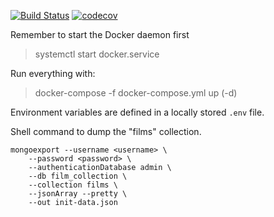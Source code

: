 [![Build Status](https://travis-ci.com/ernie117/FilmDatabase.svg?branch=master)](https://travis-ci.com/ernie117/FilmDatabase) [![codecov](https://codecov.io/gh/ernie117/FilmDatabase/branch/master/graph/badge.svg)](https://codecov.io/gh/ernie117/FilmDatabase)

Remember to start the Docker daemon first

> systemctl start docker.service

Run everything with:

> docker-compose -f docker-compose.yml up (-d)

Environment variables are defined in a locally stored `.env` file.

Shell command to dump the "films" collection.
```shell script
mongoexport --username <username> \
    --password <password> \
    --authenticationDatabase admin \
    --db film_collection \
    --collection films \
    --jsonArray --pretty \
    --out init-data.json
```
